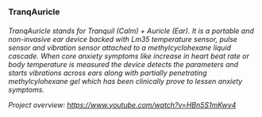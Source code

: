 <h3> TranqAuricle </h3>

<h6> TranqAuricle stands for Tranquil (Calm) + Auricle (Ear). It is a portable and non-invasive ear device backed with Lm35 temperature sensor, pulse sensor and vibration sensor attached to a methylcyclohexane liquid cascade. When core anxiety symptoms like increase in heart beat rate or body temperature is measured the device detects the parameters and starts vibrations across ears along with partially penetrating methylcylohexane gel which has been clinically prove to lessen anxiety symptoms.


Project overview: https://www.youtube.com/watch?v=HBn5S1mKwv4 </h6>


